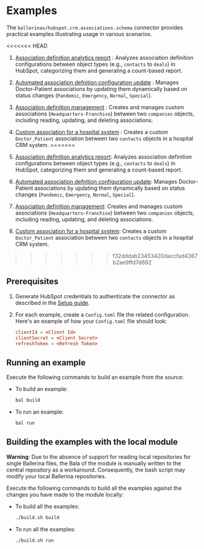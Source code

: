 # Examples

The `ballerinax/hubspot.crm.associations.schema` connector provides practical examples illustrating usage in various scenarios.

<<<<<<< HEAD
1. [Association definition analytics report](https://github.com/ballerina-platform/module-ballerinax-hubspot.crm.associations.schema/examples/association_analytics_report) : Analyzes association definition configurations between object types (e.g., `contacts` to `deals`) in HubSpot, categorizing them and generating a count-based report.

2. [Automated association defnition configuration update](https://github.com/ballerina-platform/module-ballerinax-hubspot.crm.associations.schema/examples/automated_configuration_update) : Manages Doctor-Patient associations by updating them dynamically based on status changes (`Pandemic`, `Emergency`, `Normal`, `Special`).

3. [Association definition management](https://github.com/ballerina-platform/module-ballerinax-hubspot.crm.associations.schema/examples/companies_association_management) : Creates and manages custom associations (`Headquarters-Franchise`) between two `companies` objects, including reading, updating, and deleting associations.

4. [Custom association for a hospital system](https://github.com/ballerina-platform/module-ballerinax-hubspot.crm.associations.schema/examples/custom_association_for_hospital_system) : Creates a custom `Doctor_Patient` association between two `contacts` objects in a hospital CRM system.
=======
1. [Association definition analytics report](https://github.com/ballerina-platform/module-ballerinax-hubspot.crm.associations.schema/examples/association_analytics_report): Analyzes association definition configurations between object types (e.g., `contacts` to `deals`) in HubSpot, categorizing them and generating a count-based report.

2. [Automated association defnition configuration update](https://github.com/ballerina-platform/module-ballerinax-hubspot.crm.associations.schema/examples/automated_configuration_update): Manages Doctor-Patient associations by updating them dynamically based on status changes (`Pandemic`, `Emergency`, `Normal`, `Special`).

3. [Association definition management](https://github.com/ballerina-platform/module-ballerinax-hubspot.crm.associations.schema/examples/companies_association_management): Creates and manages custom associations (`Headquarters-Franchise`) between two `companies` objects, including reading, updating, and deleting associations.

4. [Custom association for a hospital system](https://github.com/ballerina-platform/module-ballerinax-hubspot.crm.associations.schema/examples/custom_association_for_hospital_system): Creates a custom `Doctor_Patient` association between two `contacts` objects in a hospital CRM system.
>>>>>>> f32dddab23453420daccfad4367b2ae9ffd7d692

## Prerequisites

1. Generate HubSpot credentials to authenticate the connector as described in the [Setup guide](https://github.com/ballerina-platform/module-ballerinax-hubspot.crm.properties/blob/main/ballerina/Package.md#setup-guide).

2. For each example, create a `Config.toml` file the related configuration. Here's an example of how your `Config.toml` file should look:

    ```toml
    clientId = <Client Id>
    clientSecret = <Client Secret>
    refreshToken = <Refresh Token>
    ```

## Running an example

Execute the following commands to build an example from the source:

* To build an example:

    ```bash
    bal build
    ```

* To run an example:

    ```bash
    bal run
    ```

## Building the examples with the local module

**Warning**: Due to the absence of support for reading local repositories for single Ballerina files, the Bala of the module is manually written to the central repository as a workaround. Consequently, the bash script may modify your local Ballerina repositories.

Execute the following commands to build all the examples against the changes you have made to the module locally:

* To build all the examples:

    ```bash
    ./build.sh build
    ```

* To run all the examples:

    ```bash
    ./build.sh run
    ```
